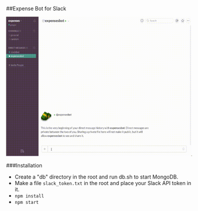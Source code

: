 ##Expense Bot for Slack

![alt text](https://raw.githubusercontent.com/gb1/ExpenseBot/master/demo.gif "demo")

###Installation
* Create a "db" directory in the root and run db.sh to start MongoDB.
* Make a file `slack_token.txt` in the root and place your Slack API token in it.
* `npm install`
* `npm start`
